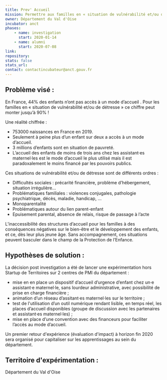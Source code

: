```yaml
---
title: Prev' Accueil
mission: Permettre aux familles en « situation de vulnérabilité et/ou de détresse » d’accéder à un dispositif d’accueil d’urgence d’enfant chez une assistante maternelle, sans lourdeur administrative, avec une possibilité de prise en charge financière.
owner: Département du Val d'Oise
incubator: anct
phases:
    - name: investigation
      start: 2020-01-14
    - name: alumni
      start: 2020-07-08
link:
repository: 
stats: false 
stats_url: 
contact: contactincubateur@anct.gouv.fr
---
```


## Problème visé :
En France, 44% des enfants n’ont pas accès à un mode d’accueil .
Pour les familles en « situation de vulnérabilité et/ou de détresse » ce chiffre peut monter jusqu’à 90% !

Une réalité chiffrée :
- 753000 naissances en France en 2019.
- Seulement à peine plus d’un enfant sur deux a accès à un mode d’accueil.
- 3 millions d’enfants sont en situation de pauvreté.
- L’accueil des enfants de moins de trois ans chez les assistant·es maternel·les est le mode d’accueil le plus utilisé mais il est paradoxalement le moins financé par les pouvoirs publics.

Ces situations de vulnérabilité et/ou de détresse sont de différents ordres :
- Difficultés sociales : précarité financière, problème d’hébergement, situation irrégulière…
- Problématiques familiales : violences conjugales, pathologie psychiatrique, décès, maladie, handicap, …
- Monoparentalité
- Problématiques autour du lien parent-enfant
- Epuisement parental, absence de relais, risque de passage à l’acte

L’inaccessibilité des structures d’accueil pour les familles à des conséquences négatives sur le bien-être et le développement des enfants, et ce, dès leur plus jeune âge.
Sans accompagnement, ces situations peuvent basculer dans le champ de la Protection de l’Enfance.

## Hypothèses de solution : 
La décision post investigation a été de lancer une expérimentation hors Startup de Territoires sur 2 centres de PMI du département :
- mise en en place un dispositif d’accueil d’urgence d’enfant chez un·e assistant·e maternel·le, sans lourdeur administrative, avec possibilité de prise en charge financière ;
- animation d’un réseau d’assitant·es maternel·les sur le territoire ;
- test de l'utilisation d’un outil numérique rendant lisible, en temps réel, les places d’accueil disponibles (groupe de discussion avec les partenaires et assistant·es maternel·les) ;
- mise en place d’une convention avec des financeurs pour faciliter l’accès au mode d’accueil.

Un premier retour d'expérience (évaluation d'impact) à horizon fin 2020 sera organisé pour capitaliser sur les apprentissages au sein du département.

## Territoire d'expérimentation : 
Département du Val d'Oise
